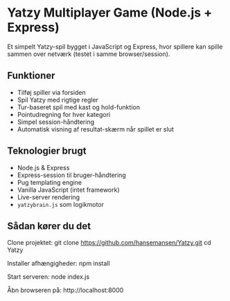 # Yatzy Multiplayer Game (Node.js + Express)

Et simpelt Yatzy-spil bygget i JavaScript og Express, hvor spillere kan spille sammen over netværk (testet i samme browser/session).

## Funktioner

- Tilføj spiller via forsiden
- Spil Yatzy med rigtige regler
- Tur-baseret spil med kast og hold-funktion
- Pointudregning for hver kategori
- Simpel session-håndtering
- Automatisk visning af resultat-skærm når spillet er slut

## Teknologier brugt

- Node.js & Express
- Express-session til bruger-håndtering
- Pug templating engine
- Vanilla JavaScript (intet framework)
- Live-server rendering
- `yatzybrain.js` som logikmotor

## Sådan kører du det

Clone projektet:
git clone https://github.com/hansemansen/Yatzy.git
cd Yatzy

Installer afhængigheder:
npm install

Start serveren:
node index.js

Åbn browseren på:
http://localhost:8000  
